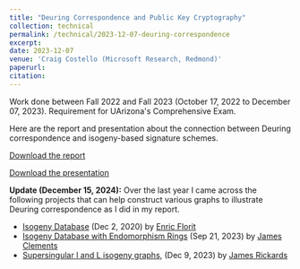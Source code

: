 ```yaml
---
title: "Deuring Correspondence and Public Key Cryptography"
collection: technical
permalink: /technical/2023-12-07-deuring-correspondence
excerpt:
date: 2023-12-07
venue: 'Craig Costello (Microsoft Research, Redmond)'
paperurl: 
citation: 
---
```

Work done between Fall 2022 and Fall 2023 (October 17, 2022 to December 07, 2023). Requirement for UArizona's Comprehensive Exam.

Here are the report and presentation about the connection between Deuring correspondence and isogeny-based signature schemes. 

[Download the report](http://gkorpal.github.io/files/gaurish_comp_written_19Dec.pdf)

[Download the presentation](http://gkorpal.github.io/files/gaurish_comp_oral_19Dec.pdf)

**Update (December 15, 2024):** Over the last year I came across the following projects that can help construct various graphs to illustrate Deuring correspondence as I did in my report. 
- [Isogeny Database](https://isogenies.enricflorit.com/) (Dec 2, 2020) by [Enric Florit](https://enricflorit.com/)
- [Isogeny Database with Endomorphism Rings](https://github.com/jtcc2/isogeny-database-with-end-rings) (Sep 21, 2023) by [James Clements](https://jamesclements.info/)
- [Supersingular l and L isogeny graphs,](https://github.com/JamesRickards-Canada/Isogeny) (Dec 9, 2023) by [James Rickards](https://jamesrickards-canada.github.io/)
